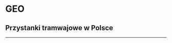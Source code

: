 GEO
================

## Przystanki tramwajowe w Polsce
***
<script src="https://embed.github.com/view/geojson/dbuszman/NoSQL/blob/master/GeoJSON/tram_stop_geo.geojson"></script>
